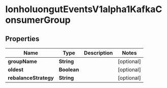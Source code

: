 

# IonholuongutEventsV1alpha1KafkaConsumerGroup


## Properties

Name | Type | Description | Notes
------------ | ------------- | ------------- | -------------
**groupName** | **String** |  |  [optional]
**oldest** | **Boolean** |  |  [optional]
**rebalanceStrategy** | **String** |  |  [optional]



